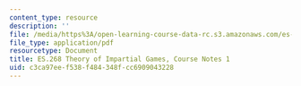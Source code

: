 ```yaml
---
content_type: resource
description: ''
file: /media/https%3A/open-learning-course-data-rc.s3.amazonaws.com/es-268-the-mathematics-in-toys-and-games-spring-2010/c3ca97eef538f484348fcc6909043228_MITES_268S10_Ses1_theory.pdf
file_type: application/pdf
resourcetype: Document
title: ES.268 Theory of Impartial Games, Course Notes 1
uid: c3ca97ee-f538-f484-348f-cc6909043228
---
```

